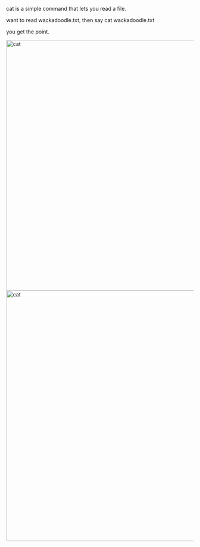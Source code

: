 cat is a simple command that lets you read a file.

want to read wackadoodle.txt, then say cat wackadoodle.txt

you get the point.

<img width="1416" height="672" alt="cat" src="https://github.com/user-attachments/assets/e2555dac-4109-46c1-826e-067a50ab9ca8" /><img width="1416" height="672" alt="cat" src="https://github.com/user-attachments/assets/2e74ecc3-db9b-4f3d-a407-75c89e3384cf" />

